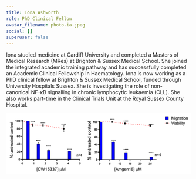 ```yaml
---
title: Iona Ashworth
role: PhD Clinical Fellow
avatar_filename: photo-ia.jpeg
social: []
superuser: false
---
```

Iona studied medicine at Cardiff University and completed a Masters of Medical Research (MRes) at Brighton & Sussex Medical School. She joined the integrated academic training pathway and has successfully completed an Academic Clinical Fellowship in Haematology. Iona is now working as a PhD clinical fellow at Brighton & Sussex Medical School, funded through University Hospitals Sussex. She is investigating the role of non-canonical NF-κB signalling in chronic lymphocytic leukaemia (CLL). She also works part-time in the Clinical Trials Unit at the Royal Sussex County Hospital.

![Drugs inhibiting NF-κB inducing kinase (NIK) significantly inhibited CLL (MEC-1) cell migration against a chemokine gradient in a dose-dependent manner. The inhibition of CLL cell migration suggests these drugs might be a promising therapeutic in CLL by blocking re-entry of CLL cells to the lymph node microenvironment. ](migration_iona.png)
